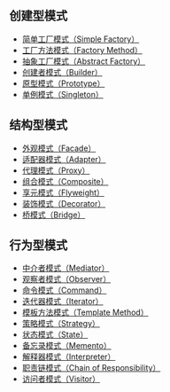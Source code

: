 ## 创建型模式

* [简单工厂模式（Simple Factory）]()
* [工厂方法模式（Factory Method）]()
* [抽象工厂模式（Abstract Factory）]()
* [创建者模式（Builder）](https://github.com/friendlyhank/designs-java/tree/master/src/main/java/com/hank/builder)
* [原型模式（Prototype）]()
* [单例模式（Singleton）]()

## 结构型模式

* [外观模式（Facade）]()
* [适配器模式（Adapter）]()
* [代理模式（Proxy）]()
* [组合模式（Composite）]()
* [享元模式（Flyweight）]()
* [装饰模式（Decorator）](https://github.com/friendlyhank/designs-java/tree/master/src/main/java/com/hank/decorator)
* [桥模式（Bridge）]()

## 行为型模式

* [中介者模式（Mediator）]()
* [观察者模式（Observer）](https://github.com/friendlyhank/designs-java/tree/master/src/main/java/com/hank/observer)
* [命令模式（Command）]()
* [迭代器模式（Iterator）](https://github.com/friendlyhank/designs-java/tree/master/src/main/java/com/hank/iterator)
* [模板方法模式（Template Method）]()
* [策略模式（Strategy）](https://github.com/friendlyhank/designs-java/tree/master/src/main/java/com/hank/strategy)
* [状态模式（State）]()
* [备忘录模式（Memento）]()
* [解释器模式（Interpreter）]()
* [职责链模式（Chain of Responsibility）]()
* [访问者模式（Visitor）]()